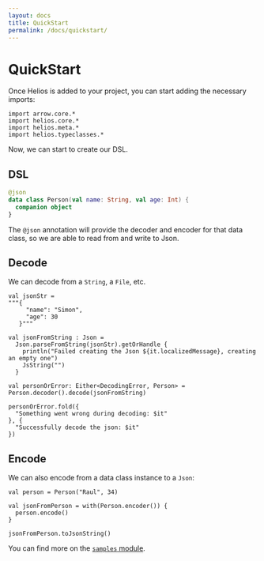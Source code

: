 ```yaml
---
layout: docs
title: QuickStart
permalink: /docs/quickstart/
---
```


# QuickStart

Once Helios is added to your project, you can start adding the necessary imports:

```kotlin:ank:silent
import arrow.core.*
import helios.core.*
import helios.meta.*
import helios.typeclasses.*
```

Now, we can start to create our DSL.

## DSL

```kotlin
@json
data class Person(val name: String, val age: Int) {
  companion object
}
```

The `@json` annotation will provide the decoder and encoder for that data class,
so we are able to read from and write to Json.

## Decode

We can decode from a `String`, a `File`, etc.

```kotlin:ank
val jsonStr =
"""{
     "name": "Simon",
     "age": 30
   }"""

val jsonFromString : Json =
  Json.parseFromString(jsonStr).getOrHandle {
    println("Failed creating the Json ${it.localizedMessage}, creating an empty one")
    JsString("")
  }

val personOrError: Either<DecodingError, Person> = Person.decoder().decode(jsonFromString)

personOrError.fold({
  "Something went wrong during decoding: $it"
}, {
  "Successfully decode the json: $it"
})
```

## Encode

We can also encode from a data class instance to a `Json`:

```kotlin:ank
val person = Person("Raul", 34)

val jsonFromPerson = with(Person.encoder()) {
  person.encode()
}

jsonFromPerson.toJsonString()
```

You can find more on the [`samples` module](helios-sample/src/main/kotlin/helios/sample).
